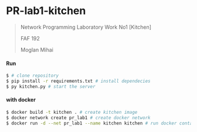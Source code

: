 # PR-lab1-kitchen

> Network Programming Laboratory Work No1 [Kitchen]
>
> FAF 192
>
> Moglan Mihai
> 

#### Run

```bash
$ # clone repository
$ pip install -r requirements.txt # install dependecies
$ py kitchen.py # start the server
```

#### with docker

```bash
$ docker build -t kitchen . # create kitchen image
$ docker network create pr_lab1 # create docker network 
$ docker run -d --net pr_lab1 --name kitchen kitchen # run docker container on created network
```

